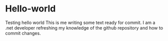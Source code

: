 # Hello-world
Testing hello world
This is me writing some text ready for commit. I am a .net developer refreshing my knowledge of the github repository and how to commit changes.
